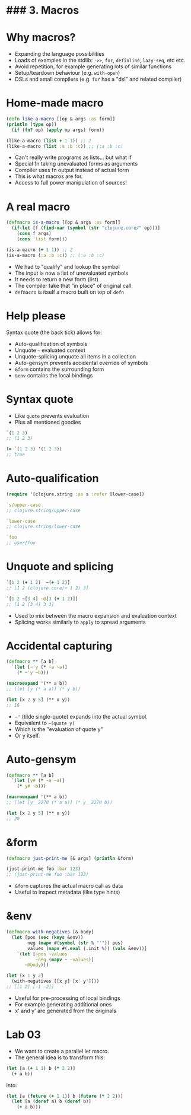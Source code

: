 # ### 3. Macros

# Why macros?

* Expanding the language possibilities
* Loads of examples in the stdlib: `->>`, `for`, `definline`, `lazy-seq`, etc etc.
* Avoid repetition, for example generating lots of similar functions
* Setup/teardown behaviour (e.g. `with-open`)
* DSLs and small compilers (e.g. `for` has a "dsl" and related compiler)

# Home-made macro

```clojure
(defn like-a-macro [[op & args :as form]]
(println (type op))
  (if (fn? op) (apply op args) form))

(like-a-macro (list + 1 1)) ;; 2
(like-a-macro (list :a :b :c)) ;; (:a :b :c)
```

* Can't really write programs as lists... but what if
* Special fn taking unevaluated forms as arguments
* Compiler uses fn output instead of actual form
* This is what macros are for.
* Access to full power manipulation of sources!

# A real macro

```clojure
(defmacro is-a-macro [[op & args :as form]]
  (if-let [f (find-var (symbol (str "clojure.core/" op)))]
    (cons f args)
    (cons 'list form)))

(is-a-macro (+ 1 1)) ;; 2
(is-a-macro (:a :b :c)) ;; (:a :b :c)
```

* We had to "qualify" and lookup the symbol
* The input is now a list of unevaluated symbols
* It needs to return a new form (list)
* The compiler take that "in place" of original call.
* `defmacro` is itself a macro built on top of `defn`

# Help please

Syntax quote (the back tick) allows for:

* Auto-qualification of symbols
* Unquote `~` evaluated context
* Unquote-splicing unquote all items in a collection
* Auto-gensym prevents accidental override of symbols
* `&form` contains the surrounding form
* `&env` contains the local bindings

# Syntax quote

* Like `quote` prevents evaluation
* Plus all mentioned goodies

```clojure
`(1 2 3)
;; (1 2 3)

(= `(1 2 3) '(1 2 3))
;; true
```

# Auto-qualification

```clojure
(require '[clojure.string :as s :refer [lower-case])

`s/upper-case
;; clojure.string/upper-case

`lower-case
;; clojure.string/lower-case

`foo
;; user/foo
```

# Unquote and splicing

```clojure
`[1 2 (+ 1 2)  ~(+ 1 2)]
;; [1 2 (clojure.core/+ 1 2) 3]

`[1 2 ~[3 4] ~@[3 (+ 1 2)]]
;; [1 2 [3 4] 3 3]
```

* Used to mix between the macro expansion and evaluation context
* Splicing works similarly to `apply` to spread arguments

# Accidental capturing

```clojure
(defmacro ** [a b]
  `(let [~'y (* ~a ~a)]
    (* ~'y ~b)))

(macroexpand '(** a b))
;; (let [y (* a a)] (* y b))

(let [x 2 y 5] (** x y))
;; 16
```

* `~'` (tilde single-quote) expands into the actual symbol.
* Equivalent to `~(quote y)`
* Which is the "evaluation of quote y"
* Or y itself.

# Auto-gensym

```clojure
(defmacro ** [a b]
  `(let [y# (* ~a ~a)]
    (* y# ~b)))

(macroexpand '(** a b))
;; (let [y__2270 (* a a)] (* y__2270 b))

(let [x 2 y 5] (** x y))
;; 20
```

# &form

```clojure
(defmacro just-print-me [& args] (println &form)

(just-print-me foo :bar 123)
;; (just-print-me foo :bar 123)
```

* `&form` captures the actual macro call as data
* Useful to inspect metadata (like type hints)

# &env

```clojure
(defmacro with-negatives [& body]
  (let [pos (vec (keys &env))
        neg (mapv #(symbol (str % "'")) pos)
        values (mapv #(.eval (.init %)) (vals &env))]
    `(let [~pos ~values
           ~neg (mapv - ~values)]
       ~@body)))

(let [x 1 y 2]
  (with-negatives [[x y] [x' y']]))
;; [[1 2] [-1 -2]]
```

* Useful for pre-processing of local bindings
* For example generating additional ones
* x' and y' are generated from the originals

# Lab 03

* We want to create a parallel let macro.
* The general idea is to transform this:

```clojure
(let [a (+ 1 1) b (* 2 2)]
  (+ a b))
```
Into:

```clojure
(let [a (future (+ 1 1)) b (future (* 2 2))]
  (let [a (deref a) b (deref b)]
    (+ a b)))
```
